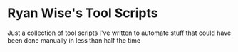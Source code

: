 # Ryan Wise's Tool Scripts

Just a collection of tool scripts I've written to automate stuff that could have been done manually in less than half the time
